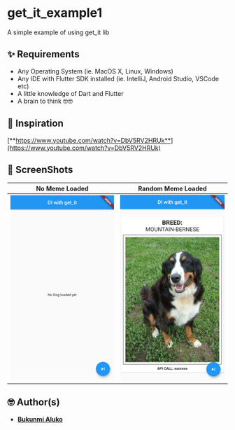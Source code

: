 # get_it_example1

A simple example of using get_it lib

## ✨ Requirements
* Any Operating System (ie. MacOS X, Linux, Windows)
* Any IDE with Flutter SDK installed (ie. IntelliJ, Android Studio, VSCode etc)
* A little knowledge of Dart and Flutter
* A brain to think 🤓🤓

## 📖 Inspiration

[**https://www.youtube.com/watch?v=DbV5RV2HRUk**](https://www.youtube.com/watch?v=DbV5RV2HRUk)


## 📸 ScreenShots
| No Meme Loaded  | Random Meme Loaded |
| ------------- | ------------- |
| <img src="art/random_dog_data_not_loaded.png" width="300"/> | <img src="art/random_dog_data_loaded.png" width="300"/> |


## 🤓 Author(s)
* [**Bukunmi Aluko**](https://github.com/bukunmialuko)

